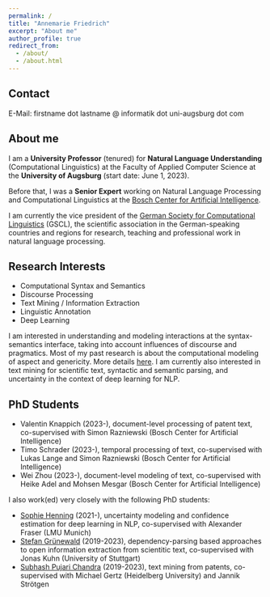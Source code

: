 ```yaml
---
permalink: /
title: "Annemarie Friedrich"
excerpt: "About me"
author_profile: true
redirect_from: 
  - /about/
  - /about.html
---
```


Contact
-------
E-Mail: firstname dot lastname @ informatik dot uni-augsburg dot com

About me
--------
I am a __University Professor__ (tenured) for __Natural Language Understanding__ (Computational Linguistics) at the Faculty of Applied Computer Science at the __University of Augsburg__ (start date: June 1, 2023).

Before that, I was a __Senior Expert__ working on Natural Language Processing and Computational Linguistics at the [Bosch Center for Artificial Intelligence](https://www.bosch-ai.com/).

I am currently the vice president of the [German Society for Computational Linguistics](https://gscl.org/en) (GSCL), the scientific association in the German-speaking countries and regions for research, teaching and professional work in natural language processing.

Research Interests
------------------

* Computational Syntax and Semantics
* Discourse Processing
* Text Mining / Information Extraction
* Linguistic Annotation
* Deep Learning

I am interested in understanding and modeling interactions at the syntax-semantics interface, taking into account influences of discourse and pragmatics. Most of my past research is about the computational modeling of aspect and genericity. More details [here](https://www.coli.uni-saarland.de/projects/sitent/page.php). I am currently also interested in text mining for scientific text, syntactic and semantic parsing, and uncertainty in the context of deep learning for NLP.



PhD Students
------------

* Valentin Knappich (2023-), document-level processing of patent text, co-supervised with Simon Razniewski (Bosch Center for Artificial Intelligence)
* Timo Schrader (2023-), temporal processing of text, co-supervised with Lukas Lange and Simon Razniewski (Bosch Center for Artificial Intelligence)
* Wei Zhou (2023-), document-level modeling of text, co-supervised with Heike Adel and Mohsen Mesgar (Bosch Center for Artificial Intelligence)

I also work(ed) very closely with the following PhD students:

* [Sophie Henning](https://sophiehenning.github.io/) (2021-), uncertainty modeling and confidence estimation for deep learning in NLP, co-supervised with Alexander Fraser (LMU Munich)
* [Stefan Grünewald](https://stgrue.net/) (2019-2023), dependency-parsing based approaches to open information extraction from scientitic text, co-supervised with Jonas Kuhn (University of Stuttgart)
* [Subhash Pujari Chandra](https://scholar.google.com/citations?user=Pda-ntQAAAAJ&hl=en) (2019-2023), text mining from patents, co-supervised with Michael Gertz (Heidelberg University) and Jannik Strötgen
